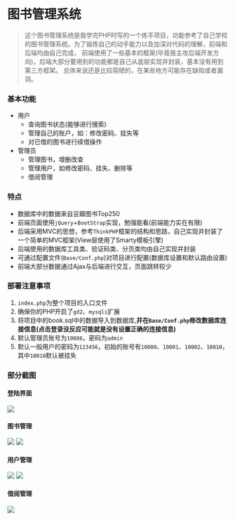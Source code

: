 # 图书管理系统
>这个图书管理系统是我学完PHP时写的一个练手项目，功能参考了自己学校的图书管理系统。为了锻炼自己的动手能力以及加深对代码的理解，前端和后端均由自己完成，
>前端使用了一些基本的框架(毕竟我主攻后端开发方向)，后端大部分要用到的功能都是自己从底层实现并封装，基本没有用到第三方框架。
>总体来说还是比较简陋的，在某些地方可能存在缺陷或者漏洞。

### 基本功能
+ 用户
    + 查询图书状态(能够进行搜索)
    + 管理自己的账户，如：修改密码、挂失等
    + 对已借的图书进行续借操作
+ 管理员
    + 管理图书，增删改查
    + 管理用户，如修改密码、挂失、删除等
    + 借阅管理

### 特点
+ 数据库中的数据来自豆瓣图书Top250
+ 前端页面使用`jQuery`+`BootStrap`实现，勉强能看(前端能力实在有限)
+ 后端采用MVC的思想，参考`ThinkPHP`框架的结构和思路，自己实现并封装了一个简单的MVC框架(View层使用了Smarty模板引擎)
+ 后端使用的数据库工具类、验证码类、分页类均由自己实现并封装
+ 可通过配置文件(`Base/Conf.php`)对项目进行配置(数据库设置和默认路由设置)
+ 前端大部分数据通过Ajax与后端进行交互，页面跳转较少

### 部署注意事项
1. `index.php`为整个项目的入口文件
2. 确保你的PHP开启了`gd2`、`mysqli`扩展
3. 将项目中的book.sql中的数据导入到数据库,**并在`Base/Conf.php`修改数据库连接信息(点击登录没反应可能就是没有设置正确的连接信息)**
4. 默认管理员账号为`10086`，密码为`admin`
5. 默认一般用户的密码为`123456`，初始的账号有`10000`、`10001`、`10002`、`10010`，其中`10010`默认被挂失

### 部分截图
#### 登陆界面
![](https://img2018.cnblogs.com/blog/1556823/201901/1556823-20190127193126712-133882588.png)

#### 图书管理
![](https://img2018.cnblogs.com/blog/1556823/201901/1556823-20190127193136627-359174758.png)
![](https://img2018.cnblogs.com/blog/1556823/201901/1556823-20190127193145620-32043274.png)

#### 用户管理
![](https://img2018.cnblogs.com/blog/1556823/201901/1556823-20190127193149631-864366552.png)
![](https://img2018.cnblogs.com/blog/1556823/201901/1556823-20190127193153638-1859828350.png)

#### 借阅管理
![](https://img2018.cnblogs.com/blog/1556823/201901/1556823-20190127193156695-1693862812.png)
